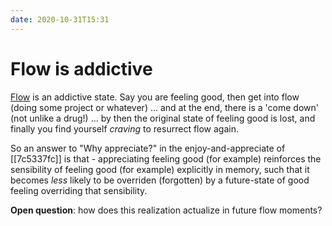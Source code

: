 ```yaml
---
date: 2020-10-31T15:31
---
```


# Flow is addictive

[Flow](https://en.wikipedia.org/wiki/Flow_(psychology)) is an addictive state. Say you are feeling good, then get into flow (doing some project or whatever) ... and at the end, there is a 'come down' (not unlike a drug!) ... by then the original state of feeling good is lost, and finally you find yourself *craving* to resurrect flow again. 

So an answer to "Why appreciate?" in the enjoy-and-appreciate of [[7c5337fc]] is that - appreciating feeling good (for example) reinforces the sensibility of feeling good (for example) explicitly in memory, such that it becomes *less* likely to be overriden (forgotten) by a future-state of good feeling overriding that sensibility.

**Open question**: how does this realization actualize in future flow moments?
